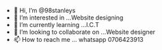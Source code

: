 - 👋 Hi, I’m @98stanleys
- 👀 I’m interested in ...Website designing
- 🌱 I’m currently learning ...I.C.T
- 💞️ I’m looking to collaborate on ...Website designer
- 📫 How to reach me ... whatsapp 0706423913 

<!---
98stanleys/98stanleys is a ✨ special ✨ repository because its `README.md` (this file) appears on your GitHub profile.
You can click the Preview link to take a look at your changes.
--->
